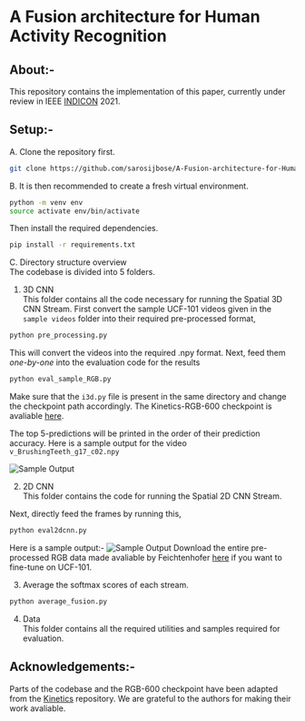 # A Fusion architecture for Human Activity Recognition

## About:-

This repository contains the implementation of this paper, currently under review in IEEE [INDICON](https://www.ewh.ieee.org/r10/calcutta/indicon2021/index.html) 2021. 

## Setup:-  

A. Clone the repository first.  
```bash
git clone https://github.com/sarosijbose/A-Fusion-architecture-for-Human-Activity-Recognition.git
```

B. It is then recommended to create a fresh virtual environment.
```bash
python -m venv env
source activate env/bin/activate
```
Then install the required dependencies.
```bash
pip install -r requirements.txt
```
C. Directory structure overview  
The codebase is divided into 5 folders. 

1. 3D CNN  
This folder contains all the code necessary for running the Spatial 3D CNN Stream.
First convert the sample UCF-101 videos given in the ```sample videos``` folder into their required pre-processed format,
```bash
python pre_processing.py
```
This will convert the videos into the required .npy format.
Next, feed them *one-by-one* into the evaluation code for the results
```bash
python eval_sample_RGB.py
```
Make sure that the ```i3d.py``` file is present in the same directory and change the checkpoint path accordingly.
The Kinetics-RGB-600 checkpoint is avaliable [here](https://drive.google.com/drive/folders/1bLwYRzp7Aei1qtNhOcq5C4cnjD27A845?usp=sharing).

The top 5-predictions will be printed in the order of their prediction accuracy.
Here is a sample output for the video ```v_BrushingTeeth_g17_c02.npy```  

![Sample Output](https://github.com/sarosijbose/An-ensemble-architecture-for-Human-Activity-Recognition/blob/main/3D%20CNN/sample_output.jpg)

2. 2D CNN  
This folder contains the code for running the Spatial 2D CNN Stream.

Next, directly feed the frames by running this,
```bash
python eval2dcnn.py
```
Here is a sample output:-
![Sample Output](https://github.com/sarosijbose/An-ensemble-architecture-for-Human-Activity-Recognition/blob/main/2D%20CNN/Sample_output_2dcnn.jpg)
Download the entire pre-processed RGB data made avaliable by Feichtenhofer [here](http://ftp.tugraz.at/pub/feichtenhofer/tsfusion/data/) if you want to fine-tune on UCF-101.

3. Average the softmax scores of each stream.
```bash
python average_fusion.py
```
4. Data   
This folder contains all the required utilities and samples required for evaluation.

## Acknowledgements:-

Parts of the codebase and the RGB-600 checkpoint have been adapted from the [Kinetics](https://github.com/deepmind/kinetics-i3d) repository. 
We are grateful to the authors for making their work avaliable.
